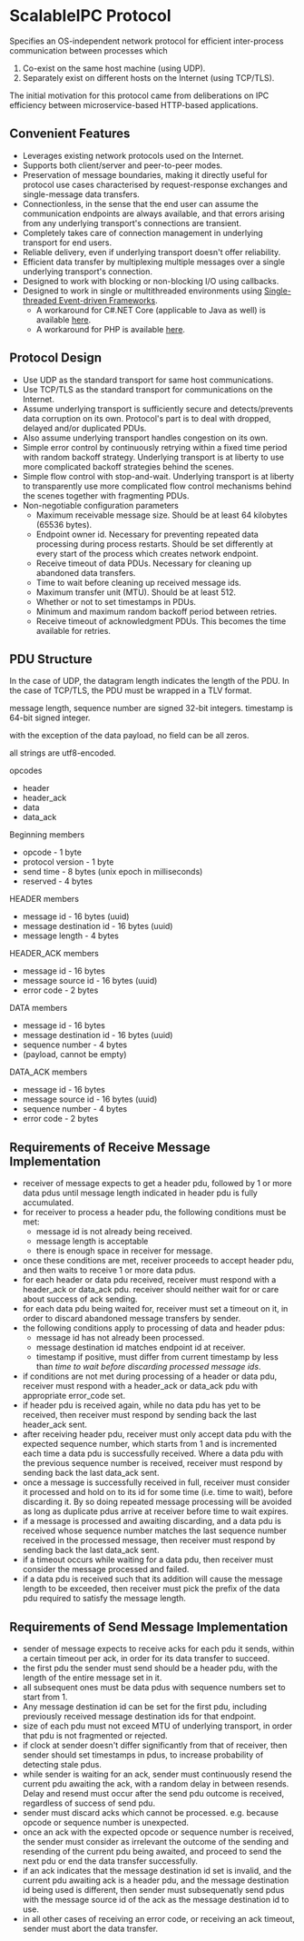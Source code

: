 # ScalableIPC Protocol

Specifies an OS-independent network protocol for efficient inter-process communication between processes which
   
   1. Co-exist on the same host  machine (using UDP).
   2. Separately exist on different hosts on the Internet (using TCP/TLS).

The initial motivation for this protocol came from deliberations on IPC efficiency between microservice-based HTTP-based applications.

## Convenient Features

  * Leverages existing network protocols used on the Internet.
  * Supports both client/server and peer-to-peer modes.
  * Preservation of message boundaries, making it directly useful for protocol use cases characterised by request-response exchanges and single-message data transfers.
  * Connectionless, in the sense that the end user can assume the communication endpoints are always available, and that errors arising from any underlying transport's connections are transient.
  * Completely takes care of connection management in underlying transport for end users.
  * Reliable delivery, even if underlying transport doesn't offer reliability.
  * Efficient data transfer by multiplexing multiple messages over a single underlying transport's connection.
  * Designed to work with blocking or non-blocking I/O using callbacks.
  * Designed to work in single or multithreaded environments using [Single-threaded Event-driven Frameworks](http://berb.github.io/diploma-thesis/original/055_events.html#st).
       - A workaround for C#.NET Core (applicable to Java as well) is available [here](https://docs.microsoft.com/en-us/dotnet/api/system.threading.tasks.taskscheduler?view=netcore-3.1).
       - A workaround for PHP is available [here](https://reactphp.org).

## Protocol Design

  * Use UDP as the standard transport for same host communications.
  * Use TCP/TLS as the standard transport for communications on the Internet.
  * Assume underlying transport is sufficiently secure and detects/prevents data corruption on its own. Protocol's part is to deal with dropped, delayed and/or duplicated PDUs.
  * Also assume underlying transport handles congestion on its own.
  * Simple error control by continuously retrying within a fixed time period with random backoff strategy. Underlying transport is at liberty to use more complicated backoff strategies behind the scenes.
  * Simple flow control with stop-and-wait. Underlying transport is at liberty to transparently use more complicated flow control mechanisms behind the scenes together with fragmenting PDUs.
  * Non-negotiable configuration parameters
       - Maximum receivable message size. Should be at least 64 kilobytes (65536 bytes).
       - Endpoint owner id. Necessary for preventing repeated data processing during process restarts. Should be set differently at every start of the process which creates network endpoint.
       - Receive timeout of data PDUs. Necessary for cleaning up abandoned data transfers.
       - Time to wait before cleaning up received message ids.
       - Maximum transfer unit (MTU). Should be at least 512.
       - Whether or not to set timestamps in PDUs.
       - Minimum and maximum random backoff period between retries.
       - Receive timeout of acknowledgment PDUs. This becomes the time available for retries.

## PDU Structure

In the case of UDP, the datagram length indicates the length of the PDU.
In the case of TCP/TLS, the PDU must be wrapped in a TLV format.

message length, sequence number are signed 32-bit integers.
timestamp is 64-bit signed integer.

with the exception of the data payload, no field can be all zeros.

all strings are utf8-encoded.

opcodes
   - header
   - header_ack
   - data
   - data_ack

Beginning members
   - opcode - 1 byte
   - protocol version - 1 byte
   - send time - 8 bytes (unix epoch in milliseconds)
   - reserved - 4 bytes

HEADER members
   - message id - 16 bytes (uuid)
   - message destination id - 16 bytes (uuid)
   - message length - 4 bytes

HEADER_ACK members
   - message id - 16 bytes
   - message source id - 16 bytes (uuid)
   - error code - 2 bytes

DATA members
   - message id - 16 bytes
   - message destination id - 16 bytes (uuid)
   - sequence number - 4 bytes
   - (payload, cannot be empty)

DATA_ACK members
   - message id - 16 bytes
   - message source id - 16 bytes (uuid)
   - sequence number - 4 bytes
   - error code - 2 bytes

## Requirements of Receive Message Implementation

  * receiver of message expects to get a header pdu, followed by 1 or more data pdus until message length indicated in header pdu is fully accumulated.
  * for receiver to process a header pdu, the following conditions must be met:
     * message id is not already being received.
     * message length is acceptable
     * there is enough space in receiver for message.
  * once these conditions are met, receiver proceeds to accept header pdu, and then waits to receive 1 or more data pdus.
  * for each header or data pdu received, receiver must respond with a header_ack or data_ack pdu. receiver should neither wait for or care about success of ack sending.
  * for each data pdu being waited for, receiver must set a timeout on it, in order to discard abandoned message transfers by sender.
  * the following conditions apply to processing of data and header pdus:
     * message id has not already been processed.
     * message destination id matches endpoint id at receiver.
     * timestamp if positive, must differ from current timestamp  by less than *time to wait before discarding processed message ids*.
  * if conditions are not met during processing of a header or data pdu, receiver must respond with a header_ack or data_ack pdu with appropriate error_code set.
  * if header pdu is received again, while no data pdu has yet to be received, then receiver must respond by sending back the last header_ack sent.
  * after receiving header pdu, receiver must only accept data pdu with the expected sequence number, which starts from 1 and is incremented each time a data pdu is successfully received. Where a data pdu with the previous sequence number is received, receiver must respond by sending back the last data_ack sent.
  * once a message is successfully received in full, receiver must consider it processed and hold on to its id for some time (i.e. time to wait), before discarding it. By so doing repeated message processing will be avoided as long as duplicate pdus arrive at receiver before time to wait expires.
  * if a message is processed and awaiting discarding, and a data pdu is received whose sequence number matches the last sequence number received in the processed message, then receiver must respond by sending back the last data_ack sent.
  * if a timeout occurs while waiting for a data pdu, then receiver must consider the message processed and failed.
  * if a data pdu is received such that its addition will cause the message length to be exceeded, then receiver must pick the prefix of the data pdu required to satisfy the message length.

## Requirements of Send Message Implementation

  * sender of message expects to receive acks for each pdu it sends, within a certain timeout per ack, in order for its data transfer to succeed.
  * the first pdu the sender must send should be a header pdu, with the length of the entire message set in it.
  * all subsequent ones must be data pdus with sequence numbers set to start from 1.
  * Any message destination id can be set for the first pdu, including previously received message destination ids for that endpoint.
  * size of each pdu must not exceed MTU of underlying transport, in order that pdu is not fragmented or rejected.
  * if clock at sender doesn't differ significantly from that of receiver, then sender should set timestamps in pdus, to increase probability of detecting stale pdus.
  * while sender is waiting for an ack, sender must continuously resend the current pdu awaiting the ack, with a random delay in between resends. Delay and resend must occur after the send pdu outcome is received, regardless of success of send pdu.
  * sender must discard acks which cannot be processed. e.g. because opcode or sequence number is unexpected.
  * once an ack with the expected opcode or sequence number is received, the sender must consider as irrelevant the outcome of the sending and resending of the current pdu being awaited, and proceed to send the next pdu or end the data transfer successfully.
  * if an ack indicates that the message destination id set is invalid, and the current pdu awaiting ack is a header pdu, and the message destination id being used is different, then sender must subsequenatly send pdus with the message source id of the ack as the message destination id to use.
  * in all other cases of receiving an error code, or receiving an ack timeout, sender must abort the data transfer.
